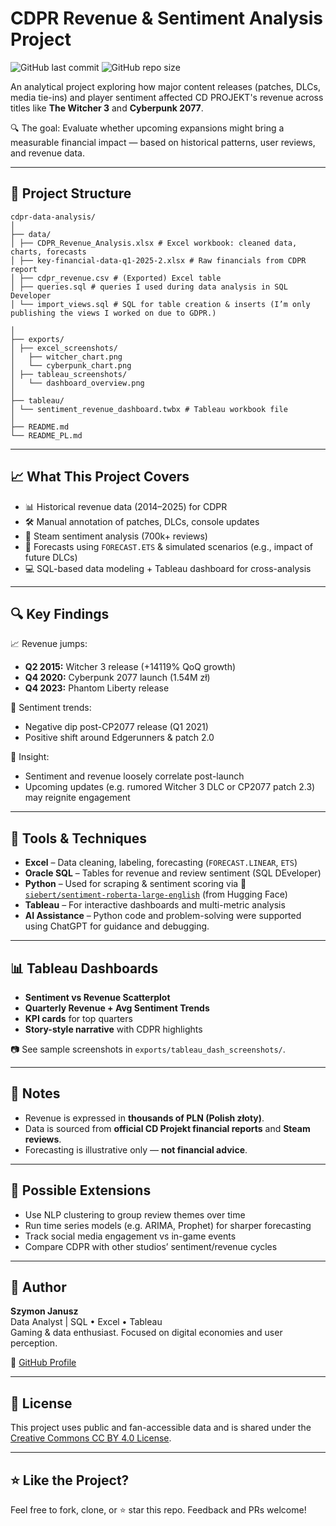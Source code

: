 # CDPR Revenue & Sentiment Analysis Project

![GitHub last commit](https://img.shields.io/github/last-commit/szymon-janusz/cdpr-data-analysis?style=flat-square)
![GitHub repo size](https://img.shields.io/github/repo-size/szymon-janusz/cdpr-data-analysis?style=flat-square)

An analytical project exploring how major content releases (patches, DLCs, media tie-ins) and player sentiment affected CD PROJEKT's revenue across titles like **The Witcher 3** and **Cyberpunk 2077**.

🔍 The goal: Evaluate whether upcoming expansions might bring a measurable financial impact — based on historical patterns, user reviews, and revenue data.

---

## 📁 Project Structure
```
cdpr-data-analysis/
│
├── data/
│ ├── CDPR_Revenue_Analysis.xlsx # Excel workbook: cleaned data, charts, forecasts
│ ├── key-financial-data-q1-2025-2.xlsx # Raw financials from CDPR report
│ ├── cdpr_revenue.csv # (Exported) Excel table
│ ├── queries.sql # queries I used during data analysis in SQL Developer
│ └── import_views.sql # SQL for table creation & inserts (I’m only publishing the views I worked on due to GDPR.)

│
├── exports/
│ ├── excel_screenshots/
│   ├── witcher_chart.png
│   └── cyberpunk_chart.png
│ ├── tableau_screenshots/
│   └── dashboard_overview.png
│
├── tableau/
│ └── sentiment_revenue_dashboard.twbx # Tableau workbook file
│
├── README.md
└── README_PL.md
```
---

## 📈 What This Project Covers

- 📊 Historical revenue data (2014–2025) for CDPR
- 🛠️ Manual annotation of patches, DLCs, console updates
- 📃 Steam sentiment analysis (700k+ reviews)
- 🔮 Forecasts using `FORECAST.ETS` & simulated scenarios (e.g., impact of future DLCs)
- 💻 SQL-based data modeling + Tableau dashboard for cross-analysis

---

## 🔍 Key Findings

📈 Revenue jumps:
- **Q2 2015:** Witcher 3 release (+14119% QoQ growth)
- **Q4 2020:** Cyberpunk 2077 launch (1.54M zł)
- **Q4 2023:** Phantom Liberty release

💬 Sentiment trends:
- Negative dip post-CP2077 release (Q1 2021)
- Positive shift around Edgerunners & patch 2.0

🎯 Insight:
- Sentiment and revenue loosely correlate post-launch
- Upcoming updates (e.g. rumored Witcher 3 DLC or CP2077 patch 2.3) may reignite engagement

---

## 🧰 Tools & Techniques

- **Excel** – Data cleaning, labeling, forecasting (`FORECAST.LINEAR`, `ETS`)
- **Oracle SQL** – Tables for revenue and review sentiment (SQL DEveloper)
- **Python** – Used for scraping & sentiment scoring via 🤖 [`siebert/sentiment-roberta-large-english`](https://huggingface.co/siebert/sentiment-roberta-large-english) (from Hugging Face)
- **Tableau** – For interactive dashboards and multi-metric analysis
- **AI Assistance** – Python code and problem-solving were supported using ChatGPT for guidance and debugging.


---

## 📊 Tableau Dashboards

- **Sentiment vs Revenue Scatterplot**
- **Quarterly Revenue + Avg Sentiment Trends**
- **KPI cards** for top quarters
- **Story-style narrative** with CDPR highlights

📷 See sample screenshots in `exports/tableau_dash_screenshots/`.

---

## 📎 Notes

- Revenue is expressed in **thousands of PLN (Polish złoty)**.
- Data is sourced from **official CD Projekt financial reports** and **Steam reviews**.
- Forecasting is illustrative only — **not financial advice**.

---

## 🔄 Possible Extensions

- Use NLP clustering to group review themes over time
- Run time series models (e.g. ARIMA, Prophet) for sharper forecasting
- Track social media engagement vs in-game events
- Compare CDPR with other studios’ sentiment/revenue cycles

---

## 👤 Author

**Szymon Janusz**  
Data Analyst | SQL • Excel • Tableau  
Gaming & data enthusiast. Focused on digital economies and user perception.

🔗 [GitHub Profile](https://github.com/szymon-janusz)

---

## 📄 License

This project uses public and fan-accessible data and is shared under the [Creative Commons CC BY 4.0 License](https://creativecommons.org/licenses/by/4.0/).

---

## ⭐️ Like the Project?

Feel free to fork, clone, or ⭐ star this repo. Feedback and PRs welcome!
